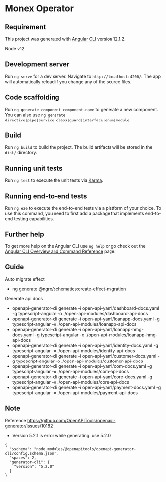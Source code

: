 # Monex Operator

## Requirement
This project was generated with [Angular CLI](https://github.com/angular/angular-cli) version 12.1.2.

Node v12

## Development server

Run `ng serve` for a dev server. Navigate to `http://localhost:4200/`. The app will automatically reload if you change any of the source files.

## Code scaffolding

Run `ng generate component component-name` to generate a new component. You can also use `ng generate directive|pipe|service|class|guard|interface|enum|module`.

## Build

Run `ng build` to build the project. The build artifacts will be stored in the `dist/` directory.

## Running unit tests

Run `ng test` to execute the unit tests via [Karma](https://karma-runner.github.io).

## Running end-to-end tests

Run `ng e2e` to execute the end-to-end tests via a platform of your choice. To use this command, you need to first add a package that implements end-to-end testing capabilities.

## Further help

To get more help on the Angular CLI use `ng help` or go check out the [Angular CLI Overview and Command Reference](https://angular.io/cli) page.

## Guide

Auto migrate effect
- ng generate @ngrx/schematics:create-effect-migration

Generate api docs
- openapi-generator-cli generate -i open-api-yaml/dashboard-docs.yaml -g typescript-angular -o ./open-api-modules/dashboard-api-docs
- openapi-generator-cli generate -i open-api-yaml/loanapp-docs.yaml -g typescript-angular -o ./open-api-modules/loanapp-api-docs 
- openapi-generator-cli generate -i open-api-yaml/loanapp-hmg-docs.yaml -g typescript-angular -o ./open-api-modules/loanapp-hmg-api-docs 
- openapi-generator-cli generate -i open-api-yaml/identity-docs.yaml -g typescript-angular -o ./open-api-modules/identity-api-docs
- openapi-generator-cli generate -i open-api-yaml/customer-docs.yaml -g typescript-angular -o ./open-api-modules/customer-api-docs
- openapi-generator-cli generate -i open-api-yaml/com-docs.yaml -g typescript-angular -o ./open-api-modules/com-api-docs
- openapi-generator-cli generate -i open-api-yaml/core-docs.yaml -g typescript-angular -o ./open-api-modules/core-api-docs
- openapi-generator-cli generate -i open-api-yaml/payment-docs.yaml -g typescript-angular -o ./open-api-modules/payment-api-docs

## Note
Reference https://github.com/OpenAPITools/openapi-generator/issues/10182
- Version 5.2.1 is error while generating. use 5.2.0
```
{
  "$schema": "node_modules/@openapitools/openapi-generator-cli/config.schema.json",
  "spaces": 2,
  "generator-cli": {
    "version": "5.2.0"
  }
}
```

